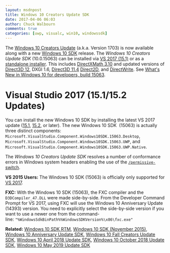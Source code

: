 ```yaml
---
layout: msdnpost
title: Windows 10 Creators Update SDK
date: 2017-04-06 06:03
author: Chuck Walbourn
comments: true
categories: [uwp, visualc, win10, windowssdk]
---
```


The <a href="https://blogs.windows.com/buildingapps/2017/04/05/windows-10-creators-update-creators-update-sdk-released/">Windows 10 Creators Update</a> (a.k.a. Version 1703) is now available along with a new <a href="https://blogs.windows.com/buildingapps/2017/04/05/updating-tooling-windows-10-creators-update/">Windows 10 SDK</a> release. The <em>Windows 10 Creators Update SDK</em> (10.0.15063) can be installed via <a href="https://devblogs.microsoft.com/visualstudio/visual-studio-2017-update/">VS 2017 (15.1)</a> or as a <a href="https://go.microsoft.com/fwlink/p/?linkid=845298">standalone installer</a>. This includes <a href="https://walbourn.github.io/directxmath-3-10/">DirectXMath 3.10</a> and updated versions of <a href="https://docs.microsoft.com/en-us/windows/desktop/direct3d12/new-releases#windows_10__version_1703">Direct3D 12</a>, DXGI 1.6, <a href="https://docs.microsoft.com/en-us/windows/desktop/direct3d11/direct3d-11-4-features">Direct3D 11.4</a> <a href="https://docs.microsoft.com/en-us/windows/desktop/Direct2D/what-s-new-in-direct2d-for-windows-8-consumer-preview">Direct2D</a>, and <a href="https://docs.microsoft.com/en-us/windows/desktop/DirectWrite/what-s-new-in-directwrite-for-windows-8-consumer-preview">DirectWrite</a>. See <a href="https://docs.microsoft.com/en-us/windows/uwp/whats-new/windows-10-build-15063">What's New in Windows 10 for developers, build 15063</a>.
<!--more-->

<h1>Visual Studio 2017 (15.1/15.2 Updates)</h1>

You can install the new Windows 10 SDK by installing the latest VS 2017 update (<a href="https://devblogs.microsoft.com/visualstudio/visual-studio-2017-update/">15.1</a>, <a href="https://devblogs.microsoft.com/visualstudio/update-to-visual-studio-2017-and-next-preview/">15.2</a>, or later). The new Windows 10 SDK  (15063) is actually three distinct components: <code>Microsoft.VisualStudio.Component.Windows10SDK.15063.Desktop</code>, <code>Microsoft.VisualStudio.Component.Windows10SDK.15063.UWP</code>, and <code>Microsoft.VisualStudio.Component.Windows10SDK.15063.UWP.Native</code>.

The <em>Windows 10 Creators Update SDK</em> resolves a number of conformance errors in Windows system headers enabling the use of the <a href="https://devblogs.microsoft.com/cppblog/permissive-switch/"><code>/permissive-</code> switch</a>.

<strong>VS 2015 Users:</strong> The Windows 10 SDK (15063) is officially only supported for <a href="https://walbourn.github.io/visual-studio-2017/">VS 2017</a>.

<strong>FXC:</strong> With the Windows 10 SDK (15063), the FXC compiler and the <code>D3DCompiler_47.DLL</code> were made side-by-side. From the Developer Command Prompt for VS 2017, using FXC will use the Windows 10 Anniversary Update (14393) version. You need to explicitly select the side-by-side version if you want to use a newer one from the command-line: ``"%WindowsSdkBinPath%%WindowsSDKVersion%\x86\fxc.exe"``

<b>Related:</b> <a href="https://walbourn.github.io/windows-10-sdk-rtm/">Windows 10 SDK RTM</a>, <a href="https://walbourn.github.io/windows-10-sdk-november-2015/">Windows 10 SDK (November 2015)</a>, <a href="https://walbourn.github.io/windows-10-anniversary-update-sdk/">Windows 10 Anniversary Update SDK</a>, <a href="https://walbourn.github.io/windows-10-fall-creators-update-sdk/">Windows 10 Fall Creators Update SDK</a>, <a href="https://walbourn.github.io/windows-10-april-2018-update-sdk/">Windows 10 April 2018 Update SDK</a>, <a href="https://walbourn.github.io/windows-10-october-2018-update/">Windows 10 October 2018 Update SDK</a>, <a href="https://walbourn.github.io/windows-10-may-2019-update/">Windows 10 May 2019 Update SDK</a>
